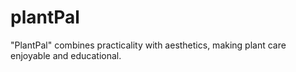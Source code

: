 # plantPal
"PlantPal" combines practicality with aesthetics, making plant care enjoyable and educational.
